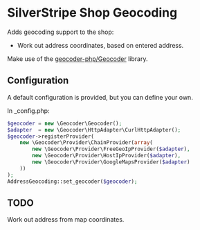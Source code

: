# SilverStripe Shop Geocoding

Adds geocoding support to the shop:

 * Work out address coordinates, based on entered address.

Make use of the [geocoder-php/Geocoder](https://github.com/geocoder-php/Geocoder) library.

## Configuration

A default configuration is provided, but you can define your own.

In _config.php:
```php
$geocoder = new \Geocoder\Geocoder();
$adapter  = new \Geocoder\HttpAdapter\CurlHttpAdapter();
$geocoder->registerProvider(
	new \Geocoder\Provider\ChainProvider(array(
		new \Geocoder\Provider\FreeGeoIpProvider($adapter),
		new \Geocoder\Provider\HostIpProvider($adapter),
		new \Geocoder\Provider\GoogleMapsProvider($adapter)
	))
);
AddressGeocoding::set_geocoder($geocoder);
```

## TODO

Work out address from map coordinates.

